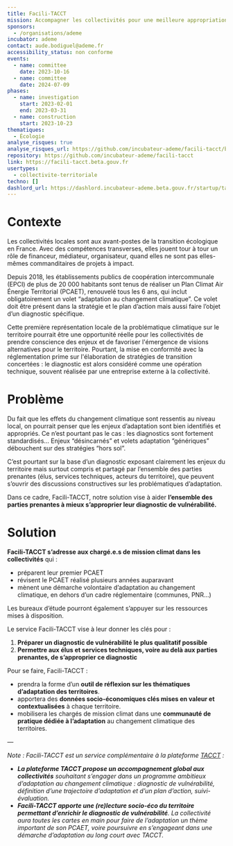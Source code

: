 ```yaml
---
title: Facili-TACCT
mission: Accompagner les collectivités pour une meilleure appropriation de leur diagnostic de vulnérabilité.
sponsors:
  - /organisations/ademe
incubator: ademe
contact: aude.bodiguel@ademe.fr
accessibility_status: non conforme
events:
  - name: committee
    date: 2023-10-16
  - name: committee
    date: 2024-07-09
phases:
  - name: investigation
    start: 2023-02-01
    end: 2023-03-31
  - name: construction
    start: 2023-10-23
thematiques:
  - Écologie
analyse_risques: true
analyse_risques_url: https://github.com/incubateur-ademe/facili-tacct/blob/main/SECURITY.md
repository: https://github.com/incubateur-ademe/facili-tacct
link: https://facili-tacct.beta.gouv.fr
usertypes:
  - collectivite-territoriale
techno: []
dashlord_url: https://dashlord.incubateur-ademe.beta.gouv.fr/startup/tacct
---
```

# Contexte

Les collectivités locales sont aux avant-postes de la transition écologique en France. Avec des compétences transverses, elles jouent tour à tour un rôle de financeur, médiateur, organisateur, quand elles ne sont pas elles-mêmes commanditaires de projets à impact.

Depuis 2018, les établissements publics de coopération intercommunale (EPCI) de plus de 20 000 habitants sont tenus de réaliser un Plan Climat Air Énergie Territorial (PCAET), renouvelé tous les 6 ans, qui inclut obligatoirement un volet “adaptation au changement climatique”. Ce volet doit être présent dans la stratégie et le plan d’action mais aussi faire l’objet d’un diagnostic spécifique.

Cette première représentation locale de la problématique climatique sur le territoire pourrait être une opportunité réelle pour les collectivités de prendre conscience des enjeux et de favoriser l'émergence de visions alternatives pour le territoire. Pourtant, la mise en conformité avec la réglementation prime sur l'élaboration de stratégies de transition concertées : le diagnostic est alors considéré comme une opération technique, souvent réalisée par une entreprise externe à la collectivité.



# Problème

Du fait que les effets du changement climatique sont ressentis au niveau local, on pourrait penser que les enjeux d’adaptation sont bien identifiés et appropriés. Ce n’est pourtant pas le cas : les diagnostics sont fortement standardisés… Enjeux “désincarnés” et volets adaptation “génériques” débouchent sur des stratégies “hors sol”.

C’est pourtant sur la base d’un diagnostic exposant clairement les enjeux du territoire mais surtout compris et partagé par l’ensemble des parties prenantes (élus, services techniques, acteurs du territoire), que peuvent s’ouvrir des discussions constructives sur les problématiques d’adaptation.

Dans ce cadre, Facili-TACCT, notre solution vise à aider **l’ensemble des parties prenantes à mieux s’approprier leur diagnostic de vulnérabilité.**



# Solution

**Facili-TACCT s’adresse aux chargé.e.s de mission climat dans les collectivités** qui :

* préparent leur premier PCAET
* révisent le PCAET réalisé plusieurs années auparavant
* mènent une démarche volontaire d’adaptation au changement climatique, en dehors d’un cadre réglementaire (communes, PNR…)

Les bureaux d’étude pourront également s’appuyer sur les ressources mises à disposition.

Le service Facili-TACCT vise à leur donner les clés pour :

1. **Préparer un diagnostic de vulnérabilité le plus qualitatif possible**
2. **Permettre aux élus et services techniques, voire au delà aux parties prenantes, de s’approprier ce diagnostic**

Pour se faire, Facili-TACCT :

* prendra la forme d’un **outil de réflexion sur les thématiques d’adaptation des territoires**.
* apportera des **données socio-économiques clés mises en valeur et contextualisées** à chaque territoire.
* mobilisera les chargés de mission climat dans une **communauté de pratique dédiée à l’adaptation** au changement climatique des territoires.



*—*

*Note : Facili-TACCT est un service complémentaire à la plateforme [TACCT](https://tacct.ademe.fr/) :*

* ***La plateforme TACCT propose un accompagnement global aux collectivités** souhaitant s’engager dans un programme ambitieux d’adaptation au changement climatique : diagnostic de vulnérabilité, définition d’une trajectoire d’adaptation et d’un plan d’action, suivi-évaluation.*
* ***Facili-TACCT apporte une (re)lecture socio-éco du territoire permettant d’enrichir le diagnostic de vulnérabilité**. La collectivité aura toutes les cartes en main pour faire de l’adaptation un thème important de son PCAET, voire poursuivre en s’engageant dans une démarche d’adaptation au long court avec TACCT.*